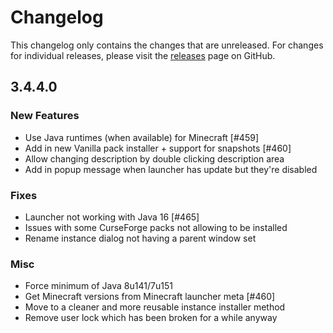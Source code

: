 # Changelog

This changelog only contains the changes that are unreleased. For changes for individual releases, please visit the
[releases](https://github.com/ATLauncher/ATLauncher/releases) page on GitHub.

## 3.4.4.0

### New Features
- Use Java runtimes (when available) for Minecraft [#459]
- Add in new Vanilla pack installer + support for snapshots [#460]
- Allow changing description by double clicking description area
- Add in popup message when launcher has update but they're disabled

### Fixes
- Launcher not working with Java 16 [#465]
- Issues with some CurseForge packs not allowing to be installed
- Rename instance dialog not having a parent window set

### Misc
- Force minimum of Java 8u141/7u151
- Get Minecraft versions from Minecraft launcher meta [#460]
- Move to a cleaner and more reusable instance installer method
- Remove user lock which has been broken for a while anyway
